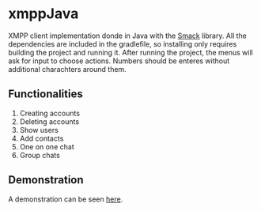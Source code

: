 # xmppJava

XMPP client implementation donde in Java with the [Smack](https://search.maven.org/artifact/org.igniterealtime.smack/smack) library. All the dependencies are included in the gradlefile, so installing only requires building the project and running it. After running the project, the menus will ask for input to choose actions. Numbers should be enteres without additional charachters around them.

## Functionalities
1. Creating accounts
1. Deleting accounts
1. Show users
1. Add contacts
1. One on one chat
1. Group chats

## Demonstration
A demonstration can be seen [here](https://youtu.be/g7FFVWGa2oA).
